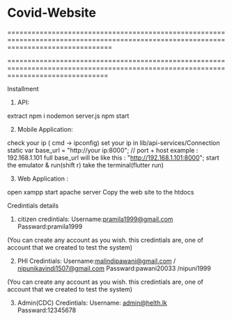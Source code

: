 # Covid-Website
======================================================================================================================================





=====================================================================================================================================


Installment

1. API:

extract
npm i 
nodemon server.js
npm start

2. Mobile Application: 

check your ip ( cmd -> ipconfig)
set your ip in lib/api-services/Connection
static var base_url = "http://your ip:8000";  // port + host
example : 192.168.1.101
full base_url will be like this :  "http://192.168.1.101:8000";
start the emulator & run(shift r)
take the terminal(flutter run)


3. Web Application :

open xampp
start apache server
Copy the web site to the htdocs



Credintials details

1. citizen credintials: Username:pramila1999@gmail.com
                        Passward:pramila1999

(You can create any account as you wish. this credintials are, 
one of account that we created to test the system)

2. PHI Credintials:   Username:malindipawani@gmail.com / nipunikavindi1507@gmail.com
                      Passward:pawani20033 /nipuni1999

(You can create any account as you wish. this credintials are, 
one of account that we created to test the system)

3. Admin(CDC) Credintials: Username: admin@helth.lk
                   Passward:12345678

